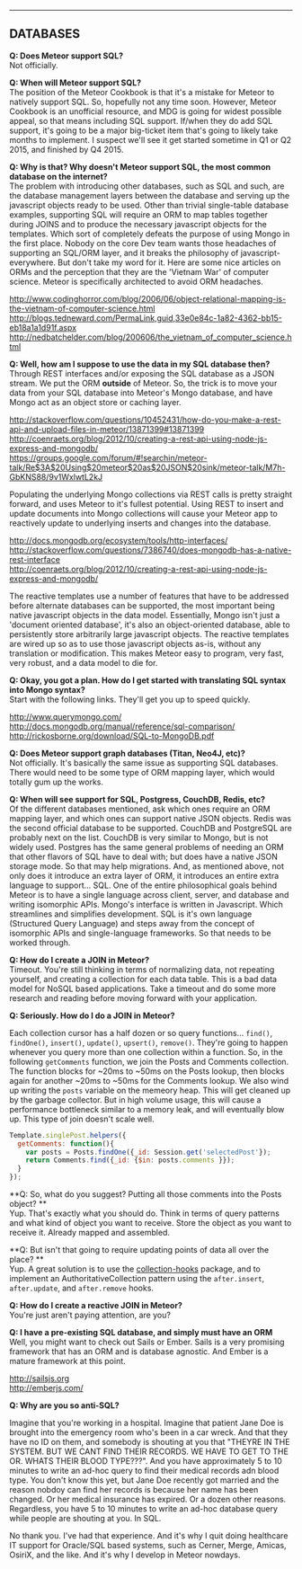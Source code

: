 ------------------------------------------------------------------
## DATABASES

**Q: Does Meteor support SQL?**  
Not officially.  

**Q: When will Meteor support SQL?**  
The position of the Meteor Cookbook is that it's a mistake for Meteor to natively support SQL.  So, hopefully not any time soon.  However, Meteor Cookbook is an unofficial resource, and MDG is going for widest possible appeal, so that means including SQL support.  If/when they do add SQL support, it's going to be a major big-ticket item that's going to likely take months to implement.  I suspect we'll see it get started sometime in Q1 or Q2 2015, and finished by Q4 2015.  

**Q: Why is that?  Why doesn't Meteor support SQL, the most common database on the internet?**  
The problem with introducing other databases, such as SQL and such, are the database management layers between the database and serving up the javascript objects ready to be used. Other than trivial single-table database examples, supporting SQL will require an ORM to map tables together during JOINS and to produce the necessary javascript objects for the templates. Which sort of completely defeats the purpose of using Mongo in the first place. Nobody on the core Dev team wants those headaches of supporting an SQL/ORM layer, and it breaks the philosophy of javascript-everywhere.  But don't take my word for it. Here are some nice articles on ORMs and the perception that they are the 'Vietnam War' of computer science. Meteor is specifically architected to avoid ORM headaches.

http://www.codinghorror.com/blog/2006/06/object-relational-mapping-is-the-vietnam-of-computer-science.html  
http://blogs.tedneward.com/PermaLink,guid,33e0e84c-1a82-4362-bb15-eb18a1a1d91f.aspx  
http://nedbatchelder.com/blog/200606/the_vietnam_of_computer_science.html

**Q: Well, how am I suppose to use the data in my SQL database then?**  
Through REST interfaces and/or exposing the SQL database as a JSON stream.  We put the ORM __outside__ of Meteor.  So, the trick is to move your data from your SQL database into Meteor's Mongo database, and have Mongo act as an object store or caching layer.

http://stackoverflow.com/questions/10452431/how-do-you-make-a-rest-api-and-upload-files-in-meteor/13871399#13871399    
http://coenraets.org/blog/2012/10/creating-a-rest-api-using-node-js-express-and-mongodb/   
https://groups.google.com/forum/#!searchin/meteor-talk/Re$3A$20Using$20meteor$20as$20JSON$20sink/meteor-talk/M7h-GbKNS88/9v1WxlwtL2kJ  

Populating the underlying Mongo collections via REST calls is pretty straight forward, and uses Meteor to it's fullest potential.  Using REST to insert and update documents into Mongo collections will cause your Meteor app to reactively update to underlying inserts and changes into the database.  

http://docs.mongodb.org/ecosystem/tools/http-interfaces/  
http://stackoverflow.com/questions/7386740/does-mongodb-has-a-native-rest-interface  
http://coenraets.org/blog/2012/10/creating-a-rest-api-using-node-js-express-and-mongodb/  

The reactive templates use a number of features that have to be addressed before alternate databases can be supported, the most important being native javascript objects in the data model.  Essentially, Mongo isn't just a 'document oriented database', it's also an object-oriented database, able to persistently store arbitrarily large javascript objects.  The reactive templates are wired up so as to use those javascript objects as-is, without any translation or modification.  This makes Meteor easy to program, very fast, very robust, and a data model to die for.

**Q: Okay, you got a plan.  How do I get started with translating SQL syntax into Mongo syntax?**  
Start with the following links.  They'll get you up to speed quickly.

http://www.querymongo.com/  
http://docs.mongodb.org/manual/reference/sql-comparison/   
http://rickosborne.org/download/SQL-to-MongoDB.pdf  

**Q:  Does Meteor support graph databases (Titan, Neo4J, etc)?**  
Not officially.  It's basically the same issue as supporting SQL databases.  There would need to be some type of ORM mapping layer, which would totally gum up the works.

**Q:  When will see support for SQL, Postgress, CouchDB, Redis, etc?**  
Of the different databases mentioned, ask which ones require an ORM mapping layer, and which ones can support native JSON objects.  Redis was the second official database to be supported.  CouchDB and PostgreSQL are probably next on the list.  CouchDB is very similar to Mongo, but is not widely used.  Postgres has the same general problems of needing an ORM that other flavors of SQL have to deal with; but does have a native JSON storage mode.  So that may help migrations.   And, as mentioned above, not only does it introduce an extra layer of ORM, it introduces an entire extra language to support... SQL.  One of the entire philosophical goals behind Meteor is to have a single language across client, server, and database and writing isomorphic APIs.  Mongo's interface is written in Javascript.  Which streamlines and simplifies development.  SQL is it's own language (Structured Query Language) and steps away from the concept of isomorphic APIs and single-language frameworks.  So that needs to be worked through.


**Q:  How do I create a JOIN in Meteor?**  
Timeout.  You're still thinking in terms of normalizing data, not repeating yourself, and creating a collection for each data table.  This is a bad data model for NoSQL based applications.  Take a timeout and do some more research and reading before moving forward with your application.

**Q:  Seriously.  How do I do a JOIN in Meteor?**  

Each collection cursor has a half dozen or so query functions... ``find()``, ``findOne()``, ``insert()``, ``update()``, ``upsert()``, ``remove()``.   They're going to happen whenever you query more than one collection within a function.  So, in the following ``getComments`` function, we join the Posts and Comments collection.  The function blocks for ~20ms to ~50ms on the Posts lookup, then blocks again for another ~20ms to ~50ms for the Comments lookup.  We also wind up writing the ``posts`` variable on the memeory heap.  This will get cleaned up by the garbage collector.  But in high volume usage, this will cause a performance bottleneck similar to a memory leak, and will eventually blow up.  This type of join doesn't scale well.

````js
Template.singlePost.helpers({
  getComments: function(){
    var posts = Posts.findOne({_id: Session.get('selectedPost'});
    return Comments.find({_id: {$in: posts.comments }});
  }
});
````
**Q:  So, what do you suggest?  Putting all those comments into the Posts object? **   
Yup.  That's exactly what you should do.  Think in terms of query patterns and what kind of object you want to receive.  Store the object as you want to receive it.  Already mapped and assembled.  

**Q:  But isn't that going to require updating points of data all over the place? **   
Yup.  A great solution is to use the [collection-hooks](https://atmospherejs.com/matb33/collection-hooks) package, and to implement an AuthoritativeCollection pattern using the ``after.insert``, ``after.update``, and ``after.remove`` hooks.  

**Q:  How do I create a reactive JOIN in Meteor?**  
You're just aren't paying attention, are you?

**Q: I have a pre-existing SQL database, and simply must have an ORM**  
Well, you might want to check out Sails or Ember.  Sails is a very promising framework that has an ORM and is database agnostic.  And Ember is a mature framework at this point.  

http://sailsjs.org  
http://emberjs.com/

**Q: Why are you so anti-SQL?**  

Imagine that you're working in a hospital.  Imagine that patient Jane Doe is brought into the emergency room who's been in a car wreck.  And that they have no ID on them, and somebody is shouting at you that "THEYRE IN THE SYSTEM.  BUT WE CANT FIND THEIR RECORDS.  WE HAVE TO GET TO THE OR.  WHATS THEIR BLOOD TYPE???".  And you have approximately 5 to 10 minutes to write an ad-hoc query to find their medical records adn blood type.  You don't know this yet, but Jane Doe recently got married and the reason nobdoy can find her records is because her name has been changed.  Or her medical insurance has expired.  Or a dozen other reasons.  Regardless, you have 5 to 10 minutes to write an ad-hoc database query while people are shouting at you.  In SQL.  

No thank you.  I've had that experience.  And it's why I quit doing healthcare IT support for Oracle/SQL based systems, such as Cerner, Merge, Amicas, OsiriX, and the like.  And it's why I develop in Meteor nowdays.  


